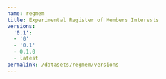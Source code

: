 ```yaml
---
name: regmem
title: Experimental Register of Members Interests
versions:
  '0.1':
  - '0'
  - '0.1'
  - 0.1.0
  - latest
permalink: /datasets/regmem/versions
---
```

